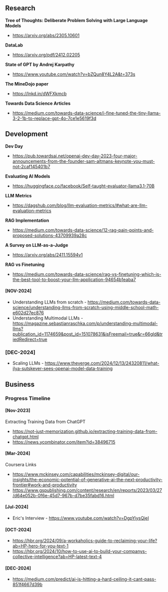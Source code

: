 ## Research


**Tree of Thoughts: Deliberate Problem Solving with Large Language Models**
- https://arxiv.org/abs/2305.10601
  
**DataLab**     
- https://arxiv.org/pdf/2412.02205


**State of GPT by Andrej Karpathy**
- https://www.youtube.com/watch?v=bZQun8Y4L2A&t=373s


**The MineDojo paper**
- https://lnkd.in/dWFXkmcb

**Towards Data Science Articles**
- https://medium.com/towards-data-science/i-fine-tuned-the-tiny-llama-3-2-1b-to-replace-gpt-4o-7ce1e5619f3d

## Development    

**Dev Day**
- https://pub.towardsai.net/openai-dev-day-2023-four-major-announcements-from-the-founder-sam-altmans-keynote-you-must-not-2caf145401b7

**Evaluating AI Models**     
- https://huggingface.co/facebook/Self-taught-evaluator-llama3.1-70B

**LLM Metrics**
- https://dagshub.com/blog/llm-evaluation-metrics/#what-are-llm-evaluation-metrics

**RAG Implementation**
- https://medium.com/towards-data-science/12-rag-pain-points-and-proposed-solutions-43709939a28c                

**A Survey on LLM-as-a-Judge**
- https://arxiv.org/abs/2411.15594v1      

**RAG vs Finetuning**
- https://medium.com/towards-data-science/rag-vs-finetuning-which-is-the-best-tool-to-boost-your-llm-application-94654b1eaba7

#### [NOV-2024]
- Understanding LLMs from scratch - https://medium.com/towards-data-science/understanding-llms-from-scratch-using-middle-school-math-e602d27ec876
- Understanding Multimodal LLMs - https://magazine.sebastianraschka.com/p/understanding-multimodal-llms?publication_id=1174659&post_id=151078631&isFreemail=true&r=66gld&triedRedirect=true

### [DEC-2024]
- Scaling LLMs - https://www.theverge.com/2024/12/13/24320811/what-ilya-sutskever-sees-openai-model-data-training   

## Business

### Progress Timeline
#### [Nov-2023]
Extracting Training Data from ChatGPT
- https://not-just-memorization.github.io/extracting-training-data-from-chatgpt.html
- https://news.ycombinator.com/item?id=38496715
  
#### [Mar-2024]
Coursera Links   
- https://www.mckinsey.com/capabilities/mckinsey-digital/our-insights/the-economic-potential-of-generative-ai-the-next-productivity-frontier#work-and-productivity
- https://www.gspublishing.com/content/research/en/reports/2023/03/27/d64e052b-0f6e-45d7-967b-d7be35fabd16.html

#### [Jul-2024]
- Eric's Interview - https://www.youtube.com/watch?v=DgpYiysQjeI

#### [OCT-2024]
- https://hbr.org/2024/09/a-workaholics-guide-to-reclaiming-your-life?ab=HP-hero-for-you-text-1
- https://hbr.org/2024/10/how-to-use-ai-to-build-your-companys-collective-intelligence?ab=HP-latest-text-4

#### [DEC-2024]    
- https://medium.com/predict/ai-is-hitting-a-hard-ceiling-it-cant-pass-851f4667d39b
